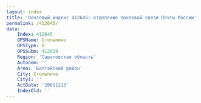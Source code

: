 ```yaml
---
layout: index
title: 'Почтовый индекс 412645: отделение почтовой связи Почты России'
permalink: /412645/
data:
    Index: 412645
    OPSName: Столыпино
    OPSType: О
    OPSSubm: 412619
    Region: 'Саратовская область'
    Autonom: ''
    Area: 'Балтайский район'
    City: Столыпино
    City1: ''
    ActDate: '20011213'
    IndexOld: ''
---
```

